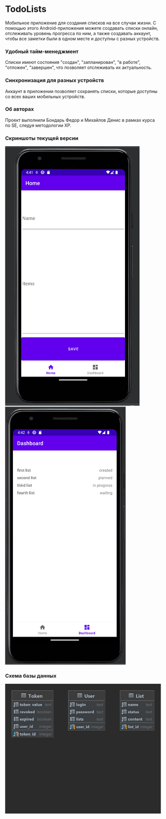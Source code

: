 # TodoLists

Мобильное приложение для создания списков на все случаи жизни. С помощью этого 
Android-приложения можете создавать списки онлайн, отслеживать уровень прогресса по ним,
а также создавать аккаунт, чтобы все заметки были в одном месте и доступны с разных 
устройств. 

### Удобный тайм-менеджмент

Списки имеют состояния "создан", "запланирован", "в работе", "отложен", "завершен", что
позволяет отслеживать их актуальность. 

### Синхронизация для разных устройств

Аккаунт в приложении позволяет сохранять списки, которые доступны со всех ваших 
мобильных устройств. 

### Об авторах

Проект выполнили Бондарь Федор и Михайлов Денис в рамках курса по SE, следуя методологии 
XP. 

### Скриншоты текущей версии
![](https://github.com/HSE-SE-project-5/TodoLists/blob/main/images/home.jpg)  
![](https://github.com/HSE-SE-project-5/TodoLists/blob/main/images/lists.jpg)

### Схема базы данных
![](https://github.com/HSE-SE-project-5/TodoLists/blob/main/images/db.jpg)
